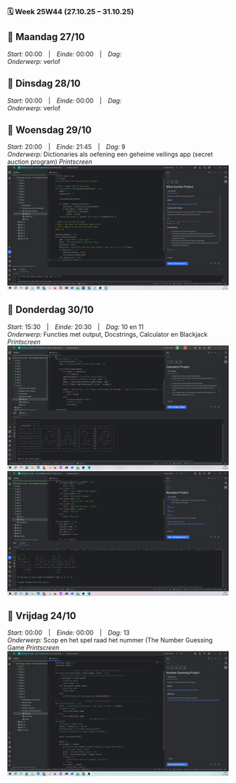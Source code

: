 ### 🗓️ Week 25W44 (27.10.25 – 31.10.25)

## 📅 Maandag 27/10
*Start:* 00:00 | *Einde:* 00:00 | *Dag:*<br>
*Onderwerp:* verlof

## 📅 Dinsdag 28/10
*Start:* 00:00 | *Einde:* 00:00 | *Dag:*<br>
*Onderwerp:* verlof

## 📅 Woensdag 29/10
*Start:* 20:00 | *Einde:* 21:45 | *Dag:* 9<br>
*Onderwerp:* Dictionaries als oefening een geheime veilings app (secret auction program)
*Printscreen*
![Python omgeving](../images/oktober_2025/woensdag_29_oktober.PNG)

## 📅 Donderdag 30/10
*Start:* 15:30 | *Einde:* 20:30 | *Dag:* 10 en 11<br>
*Onderwerp:* Functies met output, Docstrings, Calculator en Blackjack
*Printscreen*
![Python omgeving](../images/oktober_2025/donderdag_30_oktober1.PNG)
![Python omgeving](../images/oktober_2025/donderdag_30_oktober2.PNG)

## 📅 Vrijdag 24/10
*Start:* 00:00 | *Einde:* 00:00 | *Dag:* 13<br>
*Onderwerp:* Scop en het spel raad het nummer (The Number Guessing Game
*Printscreen*
![Python omgeving](../images/oktober_2025/vrijdag_31_oktober.png)


